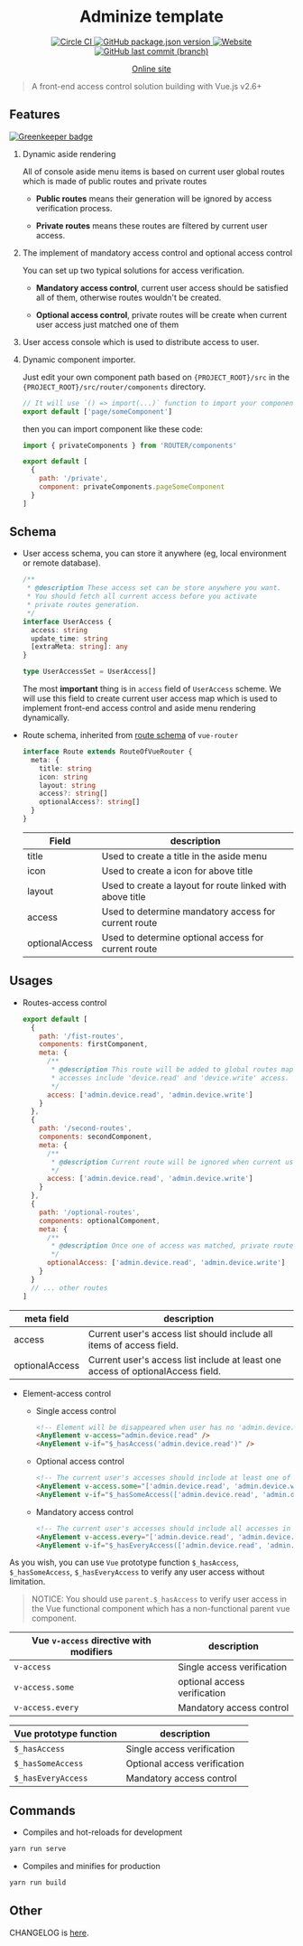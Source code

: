 <h1 align="center">Adminize template</h1>

<p align="center">
  <a href="https://circleci.com/gh/lbwa/adminize-template">
    <img alt="Circle CI" src="https://circleci.com/gh/lbwa/adminize-template.svg?style=svg">
  </a>
  <a href="https://github.com/lbwa/adminize-template/releases">
    <img alt="GitHub package.json version" src="https://img.shields.io/github/package-json/v/lbwa/adminize-template.svg?style=flat-square">
  </a>
  <a href="https://lbwa.github.io/adminize-template">
    <img alt="Website" src="https://img.shields.io/website/https/lbwa.github.io/adminize-template.svg?down_message=offline&style=flat-square&up_message=online">
  </a>
  <a href="https://github.com/lbwa/adminize-template/commits/dev">
    <img alt="GitHub last commit (branch)" src="https://img.shields.io/github/last-commit/lbwa/adminize-template.svg?style=flat-square">
  </a>
</p>

<p align="center">
  <a href="https://lbwa.github.io/adminize-template">Online site</a>
</p>

> A front-end access control solution building with Vue.js v2.6+

## Features

[![Greenkeeper badge](https://badges.greenkeeper.io/lbwa/adminize-template.svg)](https://greenkeeper.io/)

1. Dynamic aside rendering

   All of console aside menu items is based on current user global routes which is made of public routes and private routes

   - **Public routes** means their generation will be ignored by access verification process.

   - **Private routes** means these routes are filtered by current user access.

1. The implement of mandatory access control and optional access control

   You can set up two typical solutions for access verification.

   - **Mandatory access control**, current user access should be satisfied all of them, otherwise routes wouldn't be created.

   - **Optional access control**, private routes will be create when current user access just matched one of them

1. User access console which is used to distribute access to user.

1. Dynamic component importer.

   Just edit your own component path based on `{PROJECT_ROOT}/src` in the `{PROJECT_ROOT}/src/router/components` directory.

   ```js
   // It will use `() => import(...)` function to import your component dynamically
   export default ['page/someComponent']
   ```

   then you can import component like these code:

   ```js
   import { privateComponents } from 'ROUTER/components'

   export default [
     {
       path: '/private',
       component: privateComponents.pageSomeComponent
     }
   ]
   ```

## Schema

- User access schema, you can store it anywhere (eg, local environment or remote database).

  ```ts
  /**
   * @description These access set can be store anywhere you want.
   * You should fetch all current access before you activate
   * private routes generation.
   */
  interface UserAccess {
    access: string
    update_time: string
    [extraMeta: string]: any
  }

  type UserAccessSet = UserAccess[]
  ```

  The most **important** thing is in `access` field of `UserAccess` scheme. We will use this field to create current user access map which is used to implement front-end access control and aside menu rendering dynamically.

- Route schema, inherited from [route schema](https://router.vuejs.org/api/#the-route-object) of `vue-router`

  ```ts
  interface Route extends RouteOfVueRouter {
    meta: {
      title: string
      icon: string
      layout: string
      access?: string[]
      optionalAccess?: string[]
    }
  }
  ```

  | Field          | description                                               |
  | -------------- | --------------------------------------------------------- |
  | title          | Used to create a title in the aside menu                  |
  | icon           | Used to create a icon for above title                     |
  | layout         | Used to create a layout for route linked with above title |
  | access         | Used to determine mandatory access for current route      |
  | optionalAccess | Used to determine optional access for current route       |

## Usages

- Routes-access control

  ```js
  export default [
    {
      path: '/fist-routes',
      components: firstComponent,
      meta: {
        /**
         * @description This route will be added to global routes map if user
         * accesses include 'device.read' and 'device.write' access.
         */
        access: ['admin.device.read', 'admin.device.write']
      }
    },
    {
      path: '/second-routes',
      components: secondComponent,
      meta: {
        /**
         * @description Current route will be ignored when current user has no 'mange.device.write' access
         */
        access: ['admin.device.read', 'admin.device.write']
      }
    },
    {
      path: '/optional-routes',
      components: optionalComponent,
      meta: {
        /**
         * @description Once one of access was matched, private routes will be created.
         */
        optionalAccess: ['admin.device.read', 'admin.device.write']
      }
    }
    // ... other routes
  ]
  ```

| meta field     | description                                                                     |
| -------------- | ------------------------------------------------------------------------------- |
| access         | Current user's access list should include all items of access field.            |
| optionalAccess | Current user's access list include at least one access of optionalAccess field. |

- Element-access control


    - Single access control

      ```html
      <!-- Element will be disappeared when user has no 'admin.device.read' access -->
      <AnyElement v-access="admin.device.read" />
      <AnyElement v-if="$_hasAccess('admin.device.read')" />
      ```

    - Optional access control

      ```html
      <!-- The current user's accesses should include at least one of the target access list. -->
      <AnyElement v-access.some="['admin.device.read', 'admin.device.write']" />
      <AnyElement v-if="$_hasSomeAccess(['admin.device.read', 'admin.device.write'])" />
      ```

    - Mandatory access control

      ```html
      <!-- The current user's accesses should include all accesses in the target access list. -->
      <AnyElement v-access.every="['admin.device.read', 'admin.device.write']" />
      <AnyElement v-if="$_hasEveryAccess(['admin.device.read', 'admin.device.write'])" />
      ```

As you wish, you can use `Vue` prototype function `$_hasAccess`, `$_hasSomeAccess`, `$_hasEveryAccess` to verify any user access without limitation.

> NOTICE: You should use `parent.$_hasAccess` to verify user access in the Vue functional component which has a non-functional parent vue component.

| Vue `v-access` directive with modifiers | description                  |
| --------------------------------------- | ---------------------------- |
| `v-access`                              | Single access verification   |
| `v-access.some`                         | optional access verification |
| `v-access.every`                        | Mandatory access control     |

| Vue prototype function | description                  |
| ---------------------- | ---------------------------- |
| `$_hasAccess`          | Single access verification   |
| `$_hasSomeAccess`      | Optional access verification |
| `$_hasEveryAccess`     | Mandatory access control     |

## Commands

- Compiles and hot-reloads for development

```bash
yarn run serve
```

- Compiles and minifies for production

```bash
yarn run build
```

## Other

CHANGELOG is [here](./CHANGELOG.md).
